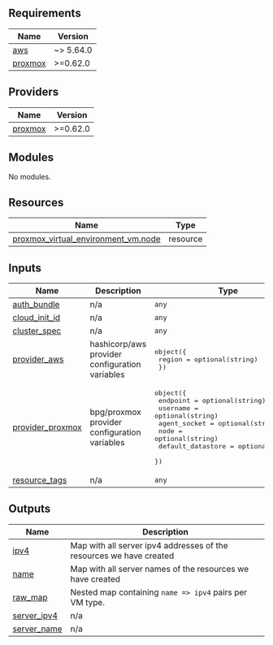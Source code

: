 <!-- BEGIN_TF_DOCS -->
## Requirements

| Name | Version |
|------|---------|
| <a name="requirement_aws"></a> [aws](#requirement\_aws) | ~> 5.64.0 |
| <a name="requirement_proxmox"></a> [proxmox](#requirement\_proxmox) | >=0.62.0 |

## Providers

| Name | Version |
|------|---------|
| <a name="provider_proxmox"></a> [proxmox](#provider\_proxmox) | >=0.62.0 |

## Modules

No modules.

## Resources

| Name | Type |
|------|------|
| [proxmox_virtual_environment_vm.node](https://registry.terraform.io/providers/bpg/proxmox/latest/docs/resources/virtual_environment_vm) | resource |

## Inputs

| Name | Description | Type | Default | Required |
|------|-------------|------|---------|:--------:|
| <a name="input_auth_bundle"></a> [auth\_bundle](#input\_auth\_bundle) | n/a | `any` | n/a | yes |
| <a name="input_cloud_init_id"></a> [cloud\_init\_id](#input\_cloud\_init\_id) | n/a | `any` | n/a | yes |
| <a name="input_cluster_spec"></a> [cluster\_spec](#input\_cluster\_spec) | n/a | `any` | n/a | yes |
| <a name="input_provider_aws"></a> [provider\_aws](#input\_provider\_aws) | hashicorp/aws provider configuration variables | <pre>object({<br>    region = optional(string)<br>  })</pre> | `{}` | no |
| <a name="input_provider_proxmox"></a> [provider\_proxmox](#input\_provider\_proxmox) | bpg/proxmox provider configuration variables | <pre>object({<br>    endpoint          = optional(string)<br>    username          = optional(string)<br>    agent_socket      = optional(string)<br>    node              = optional(string)<br>    default_datastore = optional(string)<br>  })</pre> | `{}` | no |
| <a name="input_resource_tags"></a> [resource\_tags](#input\_resource\_tags) | n/a | `any` | n/a | yes |

## Outputs

| Name | Description |
|------|-------------|
| <a name="output_ipv4"></a> [ipv4](#output\_ipv4) | Map with all server ipv4 addresses of the resources we have created |
| <a name="output_name"></a> [name](#output\_name) | Map with all server names of the resources we have created |
| <a name="output_raw_map"></a> [raw\_map](#output\_raw\_map) | Nested map containing `name => ipv4` pairs per VM type. |
| <a name="output_server_ipv4"></a> [server\_ipv4](#output\_server\_ipv4) | n/a |
| <a name="output_server_name"></a> [server\_name](#output\_server\_name) | n/a |
<!-- END_TF_DOCS -->